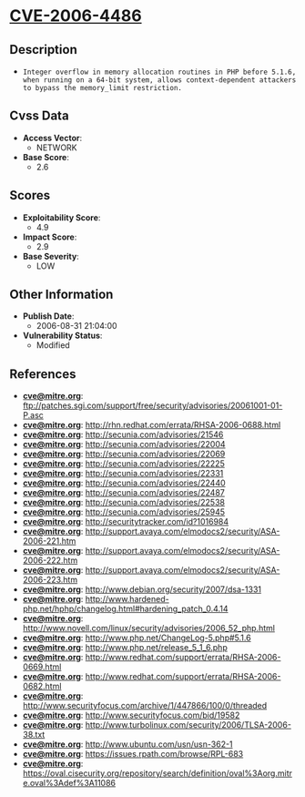 
# [CVE-2006-4486](ftp://patches.sgi.com/support/free/security/advisories/20061001-01-P.asc)

## Description

- `Integer overflow in memory allocation routines in PHP before 5.1.6, when running on a 64-bit system, allows context-dependent attackers to bypass the memory_limit restriction.`

## Cvss Data

- **Access Vector**:
  - NETWORK
- **Base Score**:
  - 2.6

## Scores

- **Exploitability Score**:
  - 4.9
- **Impact Score**:
  - 2.9
- **Base Severity**:
  - LOW

## Other Information

- **Publish Date**:
  - 2006-08-31 21:04:00
- **Vulnerability Status**:
  - Modified

## References

- **cve@mitre.org**: ftp://patches.sgi.com/support/free/security/advisories/20061001-01-P.asc
- **cve@mitre.org**: http://rhn.redhat.com/errata/RHSA-2006-0688.html
- **cve@mitre.org**: http://secunia.com/advisories/21546
- **cve@mitre.org**: http://secunia.com/advisories/22004
- **cve@mitre.org**: http://secunia.com/advisories/22069
- **cve@mitre.org**: http://secunia.com/advisories/22225
- **cve@mitre.org**: http://secunia.com/advisories/22331
- **cve@mitre.org**: http://secunia.com/advisories/22440
- **cve@mitre.org**: http://secunia.com/advisories/22487
- **cve@mitre.org**: http://secunia.com/advisories/22538
- **cve@mitre.org**: http://secunia.com/advisories/25945
- **cve@mitre.org**: http://securitytracker.com/id?1016984
- **cve@mitre.org**: http://support.avaya.com/elmodocs2/security/ASA-2006-221.htm
- **cve@mitre.org**: http://support.avaya.com/elmodocs2/security/ASA-2006-222.htm
- **cve@mitre.org**: http://support.avaya.com/elmodocs2/security/ASA-2006-223.htm
- **cve@mitre.org**: http://www.debian.org/security/2007/dsa-1331
- **cve@mitre.org**: http://www.hardened-php.net/hphp/changelog.html#hardening_patch_0.4.14
- **cve@mitre.org**: http://www.novell.com/linux/security/advisories/2006_52_php.html
- **cve@mitre.org**: http://www.php.net/ChangeLog-5.php#5.1.6
- **cve@mitre.org**: http://www.php.net/release_5_1_6.php
- **cve@mitre.org**: http://www.redhat.com/support/errata/RHSA-2006-0669.html
- **cve@mitre.org**: http://www.redhat.com/support/errata/RHSA-2006-0682.html
- **cve@mitre.org**: http://www.securityfocus.com/archive/1/447866/100/0/threaded
- **cve@mitre.org**: http://www.securityfocus.com/bid/19582
- **cve@mitre.org**: http://www.turbolinux.com/security/2006/TLSA-2006-38.txt
- **cve@mitre.org**: http://www.ubuntu.com/usn/usn-362-1
- **cve@mitre.org**: https://issues.rpath.com/browse/RPL-683
- **cve@mitre.org**: https://oval.cisecurity.org/repository/search/definition/oval%3Aorg.mitre.oval%3Adef%3A11086
